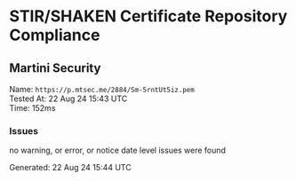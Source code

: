 # STIR/SHAKEN Certificate Repository Compliance

## Martini Security

Name: `https://p.mtsec.me/2884/Sm-5rntUt5iz.pem`\
Tested At: 22 Aug 24 15:43 UTC\
Time: 152ms

### Issues

no warning, or error, or notice date level issues were found

Generated: 22 Aug 24 15:44 UTC